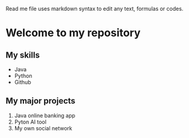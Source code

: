 Read me file uses markdown syntax to edit any text, formulas or codes.

# Welcome to my repository
## My skills
- Java
- Python
- Github


## My major projects
1. Java online banking app
2. Pyton AI tool
3. My own social network
